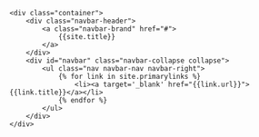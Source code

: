 
	<div class="container">
		<div class="navbar-header">
			<a class="navbar-brand" href="#">
				{{site.title}}
			</a>
		</div>
		<div id="navbar" class="navbar-collapse collapse">
			<ul class="nav navbar-nav navbar-right">
				{% for link in site.primarylinks %}
					<li><a target='_blank' href="{{link.url}}">{{link.title}}</a></li>
				{% endfor %}
			</ul>
		</div>
	</div>

